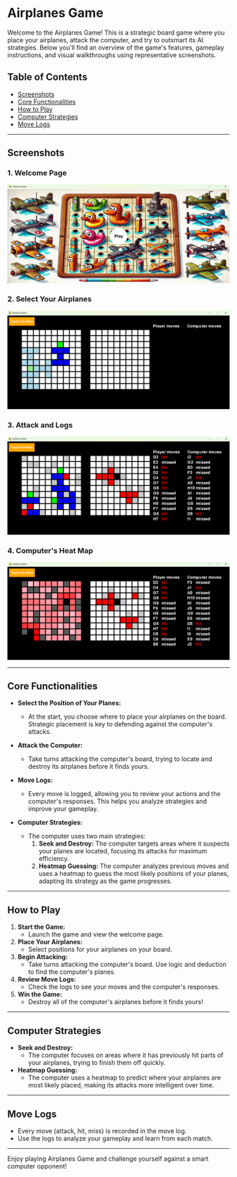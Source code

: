# Airplanes Game

Welcome to the Airplanes Game! This is a strategic board game where you place your airplanes, attack the computer, and try to outsmart its AI strategies. Below you'll find an overview of the game's features, gameplay instructions, and visual walkthroughs using representative screenshots.

## Table of Contents
- [Screenshots](#screenshots)
- [Core Functionalities](#core-functionalities)
- [How to Play](#how-to-play)
- [Computer Strategies](#computer-strategies)
- [Move Logs](#move-logs)

---

## Screenshots

### 1. Welcome Page
![Welcome Page](Screenshots/1WelcomePage.png)

### 2. Select Your Airplanes
![Select Your Airplanes](Screenshots/2SelectYourAirplanes.png)

### 3. Attack and Logs
![Attack and Logs](Screenshots/3AttackAndLogs.png)

### 4. Computer's Heat Map
![Computer's Heat Map](Screenshots/4ComputersHeatMap.png)

---

## Core Functionalities

- **Select the Position of Your Planes:**
	- At the start, you choose where to place your airplanes on the board. Strategic placement is key to defending against the computer's attacks.

- **Attack the Computer:**
	- Take turns attacking the computer's board, trying to locate and destroy its airplanes before it finds yours.

- **Move Logs:**
	- Every move is logged, allowing you to review your actions and the computer's responses. This helps you analyze strategies and improve your gameplay.

- **Computer Strategies:**
	- The computer uses two main strategies:
		1. **Seek and Destroy:** The computer targets areas where it suspects your planes are located, focusing its attacks for maximum efficiency.
		2. **Heatmap Guessing:** The computer analyzes previous moves and uses a heatmap to guess the most likely positions of your planes, adapting its strategy as the game progresses.

---

## How to Play

1. **Start the Game:**
	 - Launch the game and view the welcome page.
2. **Place Your Airplanes:**
	 - Select positions for your airplanes on your board.
3. **Begin Attacking:**
	 - Take turns attacking the computer's board. Use logic and deduction to find the computer's planes.
4. **Review Move Logs:**
	 - Check the logs to see your moves and the computer's responses.
5. **Win the Game:**
	 - Destroy all of the computer's airplanes before it finds yours!

---

## Computer Strategies

- **Seek and Destroy:**
	- The computer focuses on areas where it has previously hit parts of your airplanes, trying to finish them off quickly.
- **Heatmap Guessing:**
	- The computer uses a heatmap to predict where your airplanes are most likely placed, making its attacks more intelligent over time.

---

## Move Logs

- Every move (attack, hit, miss) is recorded in the move log.
- Use the logs to analyze your gameplay and learn from each match.

---

Enjoy playing Airplanes Game and challenge yourself against a smart computer opponent!
